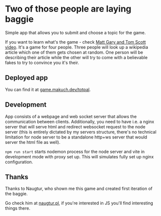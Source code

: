 # Two of those people are laying baggie

Simple app that allows you to submit and choose a topic for the game.

If you want to learn what's the game - check [Matt Gary and Tom Scott video](https://www.youtube.com/watch?v=3yFEfOYTNoE).
It's a game for four people. Three people will look up a wikipedia article which one of them gets chosen at random. One person will be describing their article while the other will try to come with a believable fakes to try to convince you it's their.

## Deployed app
You can find it at [game.makuch.dev/totpal](https://game/makuch.dev/totpal).

## Development
App consists of a webpage and web socket server that allows the communication between clients. Additionally, you need to have i.e. a nginx server that will serve html and redirect websocket request to the node server (this is entirely dictated by my servers structure, there's no technical limitation for node server to be a standalone http+ws server that would server the html file as well).

`npm run start` starts nodemon process for the node server and vite in development mode with proxy set up. This will simulates fully set up nginx configuration.

## Thanks
Thanks to Naugtur, who shown me this game and created first iteration of the baggie.

Go check him at [naugtur.pl](https://naugtur.pl), if you're interested in JS you'll find interesting things there.